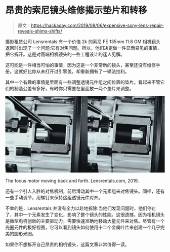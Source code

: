 # 昂贵的索尼镜头维修揭示垫片和转移

> 原文：<https://hackaday.com/2019/08/06/expensive-sony-lens-repair-reveals-shims-shifts/>

摄影租赁公司 Lensrentals 有一个价值 2k 的索尼 FE 135mm f1.8 GM 相机镜头返回时出现了一个问题:它有对焦问题。所以，他们决定做一件显而易见的事情，把它拆开。这是对高端相机镜头的一些工程设计的迷人见解。

这可能是一件相当可怕的事情，因为这是一个非常新的镜头，甚至还没有维修手册。这就好比你从未打开过引擎盖，却重新拥有了一辆法拉利。

其中一个有趣的事情是里面有一些调整透镜元件组之间位置的垫片。看起来不管它们的制造公差有多好，有时你只需要在里面放一两个垫片来调整。

![](img/3b0fdd723d650ed8cd1226547970a783.png)

The focus motor moving back and forth. Lensrentals.com, 2019.

还有一个引人入胜的对焦机制，前后滑动其中一个元素组来对焦镜头。同样，还有一些手动调节，用螺钉来保持这组透镜元件对齐。

不幸的是，Lensrentals 并没有全力以赴地拆除:当他们发现问题时，他们停止了，其中一个元素发生了变化，影响了整个镜头的性能。这很遗憾，因为相机镜头是微型电机创新的主要驱动力，需要快速准确地移动大量元件来对焦。尽管有一个光圈元件的极好视图，它可以看到镜头如何使用十二个金属叶片来创建一个几乎完美的圆形光圈。

如果你不想拆开自己昂贵的相机镜头，这篇文章非常值得一读。